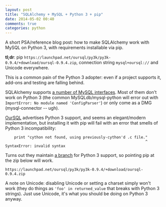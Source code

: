 ```yaml
---
layout: post
title: "SQLAlchemy + MySQL + Python 3 + pip"
date: 2014-05-02 00:40
comments: true
categories: python
---
```


A short PSA/reference blog post: how to make SQLAlchemy work with MySQL on Python 3, with requirements installable via pip.

**tl;dr**: pip `https://launchpad.net/oursql/py3k/py3k-0.9.4/+download/oursql-0.9.4.zip`, connection string `mysql+oursql://` and Unicode everywhere.

This is a common pain of the Python 3 adopter: even if a project supports it, add-ons and testing are falling behind.

SQLAlchemy supports [a number of MySQL interfaces](http://docs.sqlalchemy.org/en/rel_0_9/dialects/mysql.html). Most of them don't work on Python 3 (the common MySQLdb/mysql-python will error out with `ImportError: No module named 'ConfigParser'`) or only come as a DMG (mysql-connector -- ugh).

<!-- more -->

[OurSQL](https://launchpad.net/oursql/) advertises Python 3 support, and seems an elegant/modern implementation, but installing it with pip will fail with an error that smells of Python 3 incompatibility:

```
    print "cython not found, using previously-cython'd .c file."
                                                               ^
SyntaxError: invalid syntax
```

Turns out they maintain [a branch](https://launchpad.net/oursql/py3k/) for Python 3 support, so pointing pip at the zip below will work.

```
https://launchpad.net/oursql/py3k/py3k-0.9.4/+download/oursql-0.9.4.zip
```

A note on Unicode: disabling Unicode or setting a charset simply won't work (they do things as `'foo' in returned_value` that breaks with Python 3 strings). Just use Unicode, it's what you should be doing on Python 3 anyway.
